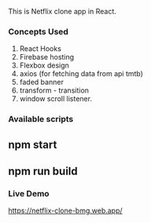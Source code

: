 This is Netflix clone app in React.

### Concepts Used

1. React Hooks
2. Firebase hosting
3. Flexbox design
4. axios (for fetching data from api tmtb)
5. faded banner
6. transform - transition
7. window scroll listener.

### Available scripts

## npm start

## npm run build

### Live Demo

https://netflix-clone-bmg.web.app/
